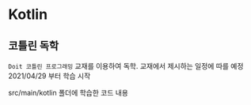 # Kotlin

## 코틀린 독학 

`Doit 코틀린 프로그래밍` 교재를 이용하여 독학.
교재에서 제시하는 일정에 따를 예정  
2021/04/29 부터 학습 시작 

src/main/kotlin 폴더에 학습한 코드 내용 
